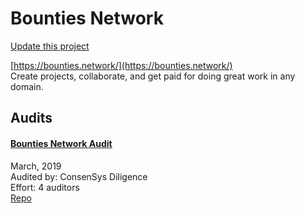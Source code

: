 
# Bounties Network

[Update this project](https://github.com/ConsenSys/blockchainSecurityDB/edit/master/projects/bounties-network.json)
  
[https://bounties.network/](https://bounties.network/)<br>
Create projects, collaborate, and get paid for doing great work in any domain.


## Audits



#### [Bounties Network Audit](https://github.com/ConsenSys/bounties-audit-report-2019-03)

March, 2019<br>
Audited by: ConsenSys Diligence<br>Effort: 4 auditors<br>
[Repo](https://github.com/Bounties-Network/StandardBounties)
      

  



